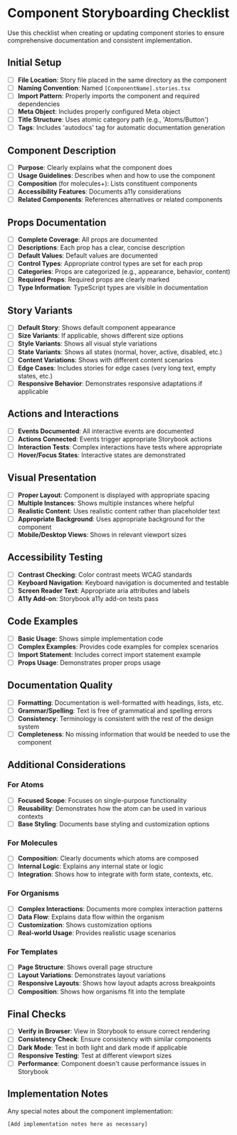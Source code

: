 # Component Storyboarding Checklist

Use this checklist when creating or updating component stories to ensure comprehensive documentation and consistent implementation.

## Initial Setup

- [ ] **File Location**: Story file placed in the same directory as the component
- [ ] **Naming Convention**: Named `[ComponentName].stories.tsx`
- [ ] **Import Pattern**: Properly imports the component and required dependencies
- [ ] **Meta Object**: Includes properly configured Meta object
- [ ] **Title Structure**: Uses atomic category path (e.g., 'Atoms/Button')
- [ ] **Tags**: Includes 'autodocs' tag for automatic documentation generation

## Component Description

- [ ] **Purpose**: Clearly explains what the component does
- [ ] **Usage Guidelines**: Describes when and how to use the component
- [ ] **Composition** (for molecules+): Lists constituent components
- [ ] **Accessibility Features**: Documents a11y considerations
- [ ] **Related Components**: References alternatives or related components

## Props Documentation

- [ ] **Complete Coverage**: All props are documented
- [ ] **Descriptions**: Each prop has a clear, concise description
- [ ] **Default Values**: Default values are documented
- [ ] **Control Types**: Appropriate control types are set for each prop
- [ ] **Categories**: Props are categorized (e.g., appearance, behavior, content)
- [ ] **Required Props**: Required props are clearly marked
- [ ] **Type Information**: TypeScript types are visible in documentation

## Story Variants

- [ ] **Default Story**: Shows default component appearance
- [ ] **Size Variants**: If applicable, shows different size options
- [ ] **Style Variants**: Shows all visual style variations
- [ ] **State Variants**: Shows all states (normal, hover, active, disabled, etc.)
- [ ] **Content Variations**: Shows with different content scenarios
- [ ] **Edge Cases**: Includes stories for edge cases (very long text, empty states, etc.)
- [ ] **Responsive Behavior**: Demonstrates responsive adaptations if applicable

## Actions and Interactions

- [ ] **Events Documented**: All interactive events are documented
- [ ] **Actions Connected**: Events trigger appropriate Storybook actions
- [ ] **Interaction Tests**: Complex interactions have tests where appropriate
- [ ] **Hover/Focus States**: Interactive states are demonstrated

## Visual Presentation

- [ ] **Proper Layout**: Component is displayed with appropriate spacing
- [ ] **Multiple Instances**: Shows multiple instances where helpful
- [ ] **Realistic Content**: Uses realistic content rather than placeholder text
- [ ] **Appropriate Background**: Uses appropriate background for the component
- [ ] **Mobile/Desktop Views**: Shows in relevant viewport sizes

## Accessibility Testing

- [ ] **Contrast Checking**: Color contrast meets WCAG standards
- [ ] **Keyboard Navigation**: Keyboard navigation is documented and testable
- [ ] **Screen Reader Text**: Appropriate aria attributes and labels
- [ ] **A11y Add-on**: Storybook a11y add-on tests pass

## Code Examples

- [ ] **Basic Usage**: Shows simple implementation code
- [ ] **Complex Examples**: Provides code examples for complex scenarios
- [ ] **Import Statement**: Includes correct import statement example
- [ ] **Props Usage**: Demonstrates proper props usage

## Documentation Quality

- [ ] **Formatting**: Documentation is well-formatted with headings, lists, etc.
- [ ] **Grammar/Spelling**: Text is free of grammatical and spelling errors
- [ ] **Consistency**: Terminology is consistent with the rest of the design system
- [ ] **Completeness**: No missing information that would be needed to use the component

## Additional Considerations

### For Atoms

- [ ] **Focused Scope**: Focuses on single-purpose functionality
- [ ] **Reusability**: Demonstrates how the atom can be used in various contexts
- [ ] **Base Styling**: Documents base styling and customization options

### For Molecules

- [ ] **Composition**: Clearly documents which atoms are composed
- [ ] **Internal Logic**: Explains any internal state or logic
- [ ] **Integration**: Shows how to integrate with form state, contexts, etc.

### For Organisms

- [ ] **Complex Interactions**: Documents more complex interaction patterns
- [ ] **Data Flow**: Explains data flow within the organism
- [ ] **Customization**: Shows customization options
- [ ] **Real-world Usage**: Provides realistic usage scenarios

### For Templates

- [ ] **Page Structure**: Shows overall page structure
- [ ] **Layout Variations**: Demonstrates layout variations
- [ ] **Responsive Layouts**: Shows how layout adapts across breakpoints
- [ ] **Composition**: Shows how organisms fit into the template

## Final Checks

- [ ] **Verify in Browser**: View in Storybook to ensure correct rendering
- [ ] **Consistency Check**: Ensure consistency with similar components
- [ ] **Dark Mode**: Test in both light and dark mode if applicable
- [ ] **Responsive Testing**: Test at different viewport sizes
- [ ] **Performance**: Component doesn't cause performance issues in Storybook

## Implementation Notes

Any special notes about the component implementation:

```
[Add implementation notes here as necessary]
``` 